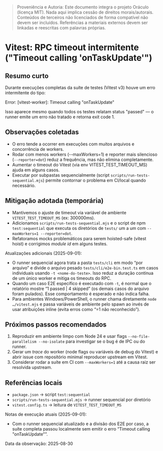> Proveniência e Autoria: Este documento integra o projeto Oráculo (licença MIT).
> Nada aqui implica cessão de direitos morais/autorais.
> Conteúdos de terceiros não licenciados de forma compatível não devem ser incluídos.
> Referências a materiais externos devem ser linkadas e reescritas com palavras próprias.

<!-- SPDX-License-Identifier: MIT -->

# Vitest: RPC timeout intermitente ("Timeout calling 'onTaskUpdate'")

## Resumo curto

Durante execuções completas da suíte de testes (Vitest v3) houve um erro intermitente do tipo:

Error: [vitest-worker]: Timeout calling "onTaskUpdate"

Isso aparece mesmo quando todos os testes relatam status "passed" — o runner emite um erro não tratado e retorna exit code 1.

## Observações coletadas

- O erro tende a ocorrer em execuções com muitos arquivos e concorrência de workers.
- Rodar com menos workers (--maxWorkers=1) e reporter mais silencioso (`--reporter=dot`) reduz a frequência, mas não elimina completamente.
- Aumentar o timeout do Vitest (via env VITEST_TEST_TIMEOUT_MS) ajuda em alguns casos.
- Executar por subpastas sequencialmente (script `scripts/run-tests-sequential.mjs`) permite contornar o problema em CI/local quando necessário.

## Mitigação adotada (temporária)

- Mantivemos o ajuste de timeout via variável de ambiente `VITEST_TEST_TIMEOUT_MS` (ex: 300000ms).
- Adicionamos `scripts/run-tests-sequential.mjs` e o script de npm `test:sequential` que executa os diretórios de `tests/` um a um com `--maxWorkers=1 --reporter=dot`.
- Refatoramos mocks problemáticos para serem hoisted-safe (vitest hoist) e corrigimos _module id_ em alguns testes.

Atualizações adicionais (2025-09-01):

- O runner sequencial agora trata a pasta `tests/cli` em modo “por arquivo” e divide o arquivo pesado `tests/cli/e2e-bin.test.ts` em casos individuais usando `-t <nome-do-teste>`. Isso reduz a duração contínua de um único worker e mitiga os timeouts do RPC.
- Quando um caso E2E específico é executado com `-t`, é normal que o relatório mostre “1 passed | 4 skipped” (os demais casos do arquivo foram pulados). Esse comportamento é esperado e não indica falha.
- Para ambientes Windows/PowerShell, o runner chama diretamente `node …/vitest.mjs` e passa variáveis de ambiente pelo spawn ao invés de usar atribuições inline (evita erros como “=1 não reconhecido”).

## Próximos passos recomendados

1. Reproduzir em ambiente limpo com Node 24 e usar flags `--no-file-parallelism --no-isolate` para investigar se o bug é de IPC ou do runner.
2. Gerar um _trace_ do worker (node flags ou variáveis de debug do Vitest) e abrir issue com repositório minimal reproducer upstream em Vitest.
3. Considerar rodar a suíte em CI com `--maxWorkers=1` até a causa raiz ser resolvida upstream.

## Referências locais

- `package.json` → script `test:sequential`
- `scripts/run-tests-sequential.mjs` → runner sequencial por diretório
- `vitest.config.ts` → leitura de `VITEST_TEST_TIMEOUT_MS`

Notas de execução atuais (2025-09-01):

- Com o runner sequencial atualizado e a divisão dos E2E por caso, a suíte completa passou localmente sem emitir o erro “Timeout calling "onTaskUpdate"”.

Data da observação: 2025-08-30

